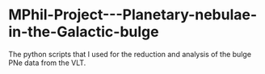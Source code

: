 # MPhil-Project---Planetary-nebulae-in-the-Galactic-bulge
The python scripts that I used for the reduction and analysis of the bulge PNe data from the VLT.
